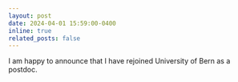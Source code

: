 ```yaml
---
layout: post
date: 2024-04-01 15:59:00-0400
inline: true
related_posts: false
---
```


I am happy to announce that I have rejoined University of Bern as a postdoc.

